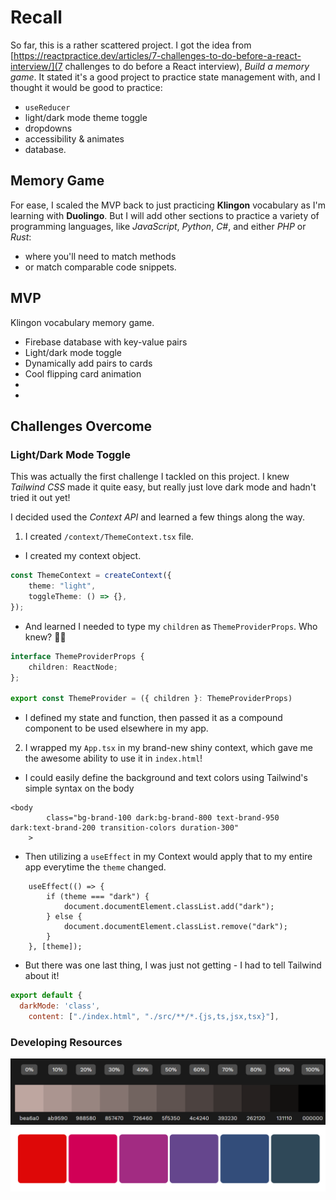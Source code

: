 # Recall

So far, this is a rather scattered project.  I got the idea from [https://reactpractice.dev/articles/7-challenges-to-do-before-a-react-interview/](7 challenges to do before a React interview), *Build a memory game*.  It stated it's a good project to practice state management with, and I thought it would be good to practice:
- `useReducer`
- light/dark mode theme toggle
- dropdowns
- accessibility & animates
- database.

## Memory Game

For ease, I scaled the MVP back to just practicing **Klingon** vocabulary as I'm learning with **Duolingo**.  But I will add other sections to practice a variety of programming languages, like *JavaScript*, *Python*, *C#*, and either *PHP* or *Rust*:
- where you'll need to match methods
- or match comparable code snippets.

## MVP

Klingon vocabulary memory game.
- Firebase database with key-value pairs
- Light/dark mode toggle
- Dynamically add pairs to cards
- Cool flipping card animation
- 
- 

## Challenges Overcome

### Light/Dark Mode Toggle

This was actually the first challenge I tackled on this project.  I knew *Tailwind CSS* made it quite easy, but really just love dark mode and hadn't tried it out yet!

I decided used the *Context API* and learned a few things along the way.  
1. I created `/context/ThemeContext.tsx` file.
- I created my context object.
```typescript
const ThemeContext = createContext({
	theme: "light",
	toggleTheme: () => {},
});
```
-  And learned I needed to type my `children` as `ThemeProviderProps`. Who knew? 🤷‍♀️
```typescript
interface ThemeProviderProps {
	children: ReactNode;
};

export const ThemeProvider = ({ children }: ThemeProviderProps)
```
- I defined my state and function, then passed it as a compound component to be used elsewhere in my app.
2. I wrapped my `App.tsx` in my brand-new shiny context, which gave me the awesome ability to use it in `index.html`!
- I could easily define the background and text colors using Tailwind's simple syntax on the body
```tailwind
<body
		class="bg-brand-100 dark:bg-brand-800 text-brand-950 dark:text-brand-200 transition-colors duration-300"
	>
```
- Then utilizing a `useEffect` in my Context would apply that to my entire app everytime the `theme` changed.
```React
	useEffect(() => {
		if (theme === "dark") {
			document.documentElement.classList.add("dark");
		} else {
			document.documentElement.classList.remove("dark");
		}
	}, [theme]);
```
- But there was one last thing, I was just not getting - I had to tell Tailwind about it!
```javascript
export default {
  darkMode: 'class', 
	content: ["./index.html", "./src/**/*.{js,ts,jsx,tsx}"],
```

### Developing Resources
![alt text](image.png)
![alt text](image-1.png)